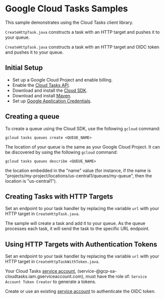# Google Cloud Tasks Samples

This sample demonstrates using the Cloud Tasks client library.

`CreateHttpTask.java` constructs a task with an HTTP target and pushes it
to your queue.

`CreateHttpTask.java` constructs a task with an HTTP target and OIDC token and
pushes it to your queue.

## Initial Setup

 * Set up a Google Cloud Project and enable billing.
 * Enable the
 [Cloud Tasks API](https://console.cloud.google.com/launcher/details/google/cloudtasks.googleapis.com).
 * Download and install the [Cloud SDK](https://cloud.google.com/sdk).
 * Download and install [Maven](http://maven.apache.org/install.html).
 * Set up [Google Application Credentials](https://cloud.google.com/docs/authentication/getting-started).

## Creating a queue

To create a queue using the Cloud SDK, use the following `gcloud` command:

```
gcloud tasks queues create <QUEUE_NAME>
```

The location of your queue is the same as your Google Cloud Project. It can be discovered by using the following `gcloud` command:

```
gcloud tasks queues describe <QUEUE_NAME>
```
the location embedded in the "name" value (for instance, if the name is
"projects/my-project/locations/us-central1/queues/my-queue", then the
location is "us-central1").

## Creating Tasks with HTTP Targets

Set an endpoint to your task handler by replacing the variable `url` with your
HTTP target in `CreateHttpTask.java`.

The sample will create a task and add it to your queue. As the queue processes
each task, it will send the task to the specific URL endpoint.

## Using HTTP Targets with Authentication Tokens

Set an endpoint to your task handler by replacing the variable `url` with your
HTTP target in `CreateHttpTaskWithToken.java`.

Your Cloud Tasks [service account][sa],
(service-<project-number>@gcp-sa-cloudtasks.iam.gserviceaccount.com), must
have the role of: `Service Account Token Creator` to generate a tokens.

Create or use an existing [service account][sa] to authenticate the OIDC token.

[sa]: https://cloud.google.com/iam/docs/service-accounts
